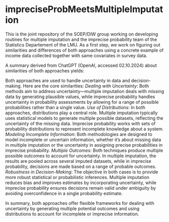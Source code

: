 # impreciseProbMeetsMultipleImputation

This is the joint repository of the SOEP/DIW group working on developing routines for multiple imputation and the imprecise probability team of the Statistics Departement of the LMU.
As a first step, we work on figuring out similarities and differences of both approaches using a concrete example of income data collected together with same covariates in survey data.

A summary derived from ChatGPT (OpenAI, accessed 02.10.2024) about similarities of both approaches yields:

Both approaches are used to handle uncertainty in data and decision-making. Here are the core similarities:
*Dealing with Uncertainty*: Both methods aim to address uncertainty—multiple imputation deals with missing data by generating plausible values, while imprecise probability handles uncertainty in probability assessments by allowing for a range of possible probabilities rather than a single value.
*Use of Distributions*: In both approaches, distributions play a central role. Multiple imputation typically uses statistical models to generate multiple possible datasets, reflecting the uncertainty of the missing data. Imprecise probability works with sets of probability distributions to represent incomplete knowledge about a system.
*Modeling Incomplete Information*: Both methodologies are designed to model incomplete or uncertain information, whether it’s about missing data in multiple imputation or the uncertainty in assigning precise probabilities in imprecise probability.
*Multiple Outcomes*: Both techniques produce multiple possible outcomes to account for uncertainty. In multiple imputation, the results are pooled across several imputed datasets, while in imprecise probability, decisions are made based on a range of probable outcomes.
*Robustness in Decision-Making*: The objective in both cases is to provide more robust statistical or probabilistic inferences. Multiple imputation reduces bias and improves estimates by incorporating uncertainty, while imprecise probability ensures decisions remain valid under ambiguity by avoiding overconfidence in a single probability estimate.

In summary, both approaches offer flexible frameworks for dealing with uncertainty by generating multiple potential outcomes and using distributions to account for incomplete or imprecise information.
